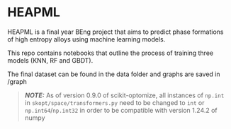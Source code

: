 # HEAPML
HEAPML is a final year BEng project that aims to predict phase formations of high entropy alloys using machine learning models.

This repo contains notebooks that outline the process of training three models (KNN, RF and GBDT).

The final dataset can be found in the data folder and graphs are saved in /graph

> **_NOTE:_** As of version 0.9.0 of scikit-optomize, all instances of `np.int` in `skopt/space/transformers.py` need to be changed to `int` or `np.int64`/`np.int32` in order to be compatible with version 1.24.2 of numpy